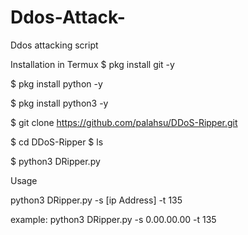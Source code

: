 # Ddos-Attack-
Ddos attacking script



Installation in Termux 
$ pkg install git -y

$ pkg install python -y

$ pkg install python3 -y

$ git clone https://github.com/palahsu/DDoS-Ripper.git

$ cd DDoS-Ripper
$ ls

$ python3 DRipper.py


Usage

python3 DRipper.py -s [ip Address] -t 135

example: python3 DRipper.py -s 0.00.00.00 -t 135

